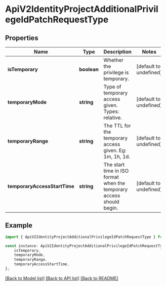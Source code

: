 # ApiV2IdentityProjectAdditionalPrivilegeIdPatchRequestType


## Properties

Name | Type | Description | Notes
------------ | ------------- | ------------- | -------------
**isTemporary** | **boolean** | Whether the privilege is temporary. | [default to undefined]
**temporaryMode** | **string** | Type of temporary access given. Types: relative. | [default to undefined]
**temporaryRange** | **string** | The TTL for the temporary access given. Eg: 1m, 1h, 1d. | [default to undefined]
**temporaryAccessStartTime** | **string** | The start time in ISO format when the temporary access should begin. | [default to undefined]

## Example

```typescript
import { ApiV2IdentityProjectAdditionalPrivilegeIdPatchRequestType } from './api';

const instance: ApiV2IdentityProjectAdditionalPrivilegeIdPatchRequestType = {
    isTemporary,
    temporaryMode,
    temporaryRange,
    temporaryAccessStartTime,
};
```

[[Back to Model list]](../README.md#documentation-for-models) [[Back to API list]](../README.md#documentation-for-api-endpoints) [[Back to README]](../README.md)
